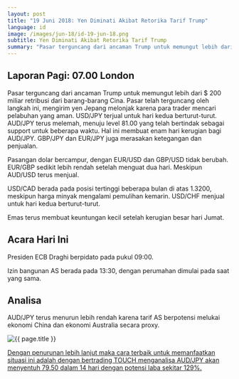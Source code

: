 ```yaml
---
layout: post
title: "19 Juni 2018: Yen Diminati Akibat Retorika Tarif Trump"
language: id
image: /images/jun-18/id-19-jun-18.png
subtitle: Yen Diminati Akibat Retorika Tarif Trump
summary: "Pasar terguncang dari ancaman Trump untuk memungut lebih dari $ 200 miliar retribusi dari barang-barang Cina. Pasar telah terguncang oleh langkah ini, mengirim yen Jepang melonjak karena para trader mencari pelabuhan yang aman"
---
```

## Laporan Pagi: 07.00 London

Pasar terguncang dari ancaman Trump untuk memungut lebih dari $ 200 miliar retribusi dari barang-barang Cina. Pasar telah terguncang oleh langkah ini, mengirim yen Jepang melonjak karena para trader mencari pelabuhan yang aman. USD/JPY terjual untuk hari kedua berturut-turut. AUD/JPY terus melemah, menuju level 81.00 yang telah bertindak sebagai support untuk beberapa waktu. Hal ini membuat enam hari kerugian bagi AUD/JPY. GBP/JPY dan EUR/JPY juga merasakan ketegangan dan penjualan.

Pasangan dolar bercampur, dengan EUR/USD dan GBP/USD tidak berubah. EUR/GBP sedikit lebih rendah setelah menguat dua hari. Meskipun AUD/USD terus menjual.

USD/CAD berada pada posisi tertinggi beberapa bulan di atas 1.3200, meskipun harga minyak mengalami pemulihan kemarin. USD/CHF menjual untuk hari kedua berturut-turut.

Emas terus membuat keuntungan kecil setelah kerugian besar hari Jumat.

## Acara Hari Ini

Presiden ECB Draghi berpidato pada pukul 09:00.

Izin bangunan AS berada pada 13:30, dengan perumahan dimulai pada saat yang sama.

## Analisa

AUD/JPY terus menurun lebih rendah karena tarif AS berpotensi melukai ekonomi China dan ekonomi Australia secara proxy.

<img src="{{ site.url }}/images/jun-18/id-19-jun-18.png" alt="{{ page.title }}" title="{{ page.title }}">

<a href="%LINK%%currency=USD&market=forex&underlying=frxAUDJPY&formname=touchnotouch&duration_amount=14&duration_units=d&amount=10&amount_type=stake&expiry_type=duration&barrier=79.50" target="_blank">Dengan penurunan lebih lanjut maka cara terbaik untuk memanfaatkan situasi ini adalah dengan bertrading TOUCH menganalisa AUD/JPY akan menyentuh 79.50 dalam 14 hari dengan potensi laba sekitar 129%.</a>
